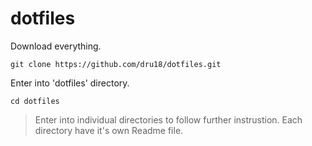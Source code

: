 # dotfiles

Download everything.

`git clone https://github.com/dru18/dotfiles.git`

Enter into 'dotfiles' directory.

`cd dotfiles`

> Enter into individual directories to follow further instrustion. Each directory have it's own Readme file.
